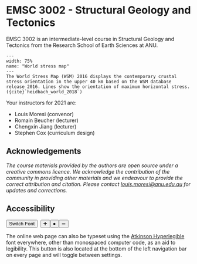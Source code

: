 # EMSC 3002 - Structural Geology and Tectonics

EMSC 3002 is an intermediate-level course in Structural Geology and Tectonics from the Research School of Earth Sciences at ANU.

```{figure} Figures/World_Stress_Map.jpeg
---
width: 75%
name: "World stress map"
---
The World Stress Map (WSM) 2016 displays the contemporary crustal stress orientation in the upper 40 km based on the WSM database release 2016. Lines show the orientation of maximum horizontal stress. ({cite}`heidbach_world_2018`)
```


Your instructors for 2021 are:

  - Louis Moresi (convenor)
  - Romain Beucher (lecturer)
  - Chengxin Jiang (lecturer)
  - Stephen Cox (curriculum design)


## Acknowledgements

*The course materials provided by the authors are open source under a creative commons licence. 
We acknowledge the contribution of the community in providing other materials and we endeavour to 
provide the correct attribution and citation. Please contact louis.moresi@anu.edu.au for updates and 
corrections.*


## Accessibility

<button type="button" onclick="legibleFontSwitcher()">Switch Font</button>&nbsp;&nbsp;<button type="button" onclick="fontScaler(1.1)">&#10133;</button><button type="button" onclick="fontScaler(0.0)">&#9679;</button><button type="button" onclick="fontScaler(0.909)">&#10134;</button>  


The online web page can also be typeset using the [Atkinson Hyperlegible](https://brailleinstitute.org/freefont) font everywhere, other than monospaced computer code, as an aid to legibility. This button is also located at the bottom of the left navigation bar on every page and will toggle between settings.



